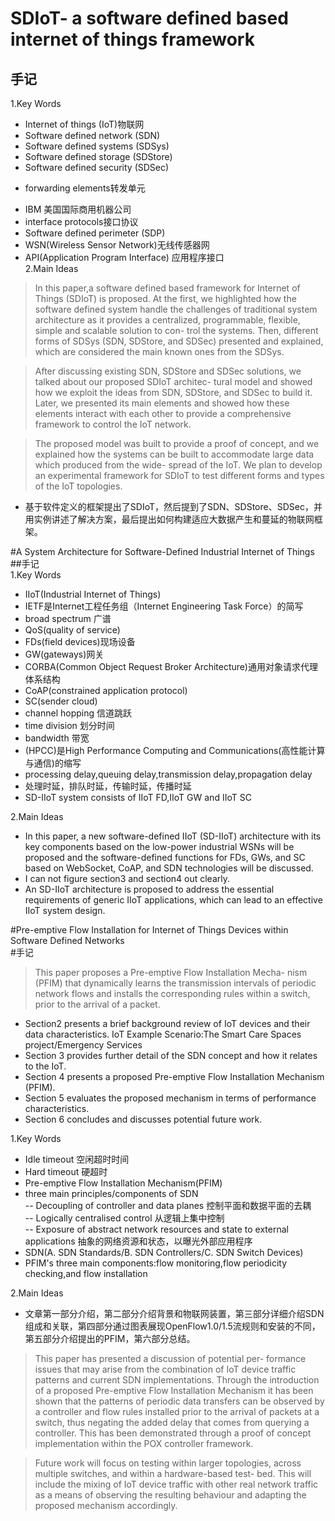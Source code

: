# SDIoT- a software defined based internet of things framework  
## 手记
1.Key Words  
- Internet of things (IoT)物联网  
- Software defined network (SDN)   
- Software defined systems (SDSys)  
- Software defined storage (SDStore)  
- Software defined security (SDSec)  
* forwarding elements转发单元  
- IBM 美国国际商用机器公司  
- interface protocols接口协议  
- Software defined perimeter (SDP)  
- WSN(Wireless Sensor Network)无线传感器网  
- API(Application Program Interface) 应用程序接口  
2.Main Ideas  
  
>In this paper,a software defined based framework for Internet
of Things (SDIoT) is proposed. At the first, we highlighted
how the software defined system handle the challenges of
traditional system architecture as it provides a centralized,
programmable, flexible, simple and scalable solution to con-
trol the systems. Then, different forms of SDSys (SDN,
SDStore, and SDSec) presented and explained, which are
considered the main known ones from the SDSys.  

>After discussing existing SDN, SDStore and SDSec
solutions, we talked about our proposed SDIoT architec-
tural model and showed how we exploit the ideas from
SDN, SDStore, and SDSec to build it. Later, we presented
its main elements and showed how these elements interact
with each other to provide a comprehensive framework to
control the IoT network.  

>The proposed model was built to provide a proof of
concept, and we explained how the systems can be built to
accommodate large data which produced from the wide-
spread of the IoT. We plan to develop an experimental
framework for SDIoT to test different forms and types of
the IoT topologies.  

- 基于软件定义的框架提出了SDIoT，然后提到了SDN、SDStore、SDSec，并用实例讲述了解决方案，最后提出如何构建适应大数据产生和蔓延的物联网框架。  


#A System Architecture for Software-Defined Industrial Internet of Things  
##手记  
1.Key Words  
- IIoT(Industrial Internet of Things)  
- IETF是Internet工程任务组（Internet Engineering Task Force）的简写  
- broad spectrum 广谱  
- QoS(quality of service)  
- FDs(field devices)现场设备  
- GW(gateways)网关  
- CORBA(Common Object Request Broker Architecture)通用对象请求代理体系结构  
- CoAP(constrained application protocol)  
- SC(sender cloud)  
- channel hopping 信道跳跃    
- time division 划分时间  
- bandwidth 带宽  
- (HPCC)是High Performance Computing and Communications(高性能计算与通信)的缩写  
- processing delay,queuing delay,transmission delay,propagation delay  
- 处理时延，排队时延，传输时延，传播时延  
- SD-IIoT system consists of IIoT FD,IIoT GW and IIoT SC

2.Main Ideas  
- In this paper, a new software-defined IIoT (SD-IIoT)
architecture with its key components based on the low-power
industrial WSNs will be proposed and the software-defined
functions for FDs, GWs, and SC based on WebSocket, CoAP,
and SDN technologies will be discussed.  
- I can not figure section3 and section4 out clearly.  
- An SD-IIoT architecture is proposed to
address the essential requirements of generic IIoT applications,
which can lead to an effective IIoT system design. 


#Pre-emptive Flow Installation for Internet of Things Devices within Software Defined Networks  
#手记  
>This paper proposes a Pre-emptive Flow Installation Mecha-
nism (PFIM) that dynamically learns the transmission intervals
of periodic network flows and installs the corresponding rules
within a switch, prior to the arrival of a packet.  
- Section2 presents a brief background review of IoT devices and their
data characteristics.  IoT Example Scenario:The Smart Care Spaces project/Emergency Services 
- Section 3 provides further detail of the SDN concept and how it relates to the IoT.  
- Section 4 presents a proposed Pre-emptive Flow Installation Mechanism (PFIM). 
- Section 5 evaluates the proposed mechanism in terms of performance characteristics.  
-  Section 6 concludes and discusses potential future work.  

1.Key Words  

- Idle timeout 空闲超时时间  
- Hard timeout 硬超时  
- Pre-emptive Flow Installation Mechanism(PFIM)  
- three main principles/components of SDN  
-- Decoupling of controller and data planes 控制平面和数据平面的去耦  
-- Logically centralised control 从逻辑上集中控制  
-- Exposure of abstract network resources and state to external applications 抽象的网络资源和状态，以曝光外部应用程序  
- SDN(A. SDN Standards/B. SDN Controllers/C. SDN Switch Devices)  
- PFIM's three main components:flow monitoring,flow periodicity checking,and flow installation  

2.Main Ideas  

- 文章第一部分介绍，第二部分介绍背景和物联网装置，第三部分详细介绍SDN组成和关联，第四部分通过图表展现OpenFlow1.0/1.5流规则和安装的不同，第五部分介绍提出的PFIM，第六部分总结。  
>This paper has presented a discussion of potential per-
formance issues that may arise from the combination of
IoT device traffic patterns and current SDN implementations.
Through the introduction of a proposed Pre-emptive Flow
Installation Mechanism it has been shown that the patterns
of periodic data transfers can be observed by a controller and
flow rules installed prior to the arrival of packets at a switch,
thus negating the added delay that comes from querying a
controller. This has been demonstrated through a proof of
concept implementation within the POX controller framework.  

>Future work will focus on testing within larger topologies,
across multiple switches, and within a hardware-based test-
bed. This will include the mixing of IoT device traffic with
other real network traffic as a means of observing the resulting
behaviour and adapting the proposed mechanism accordingly.

